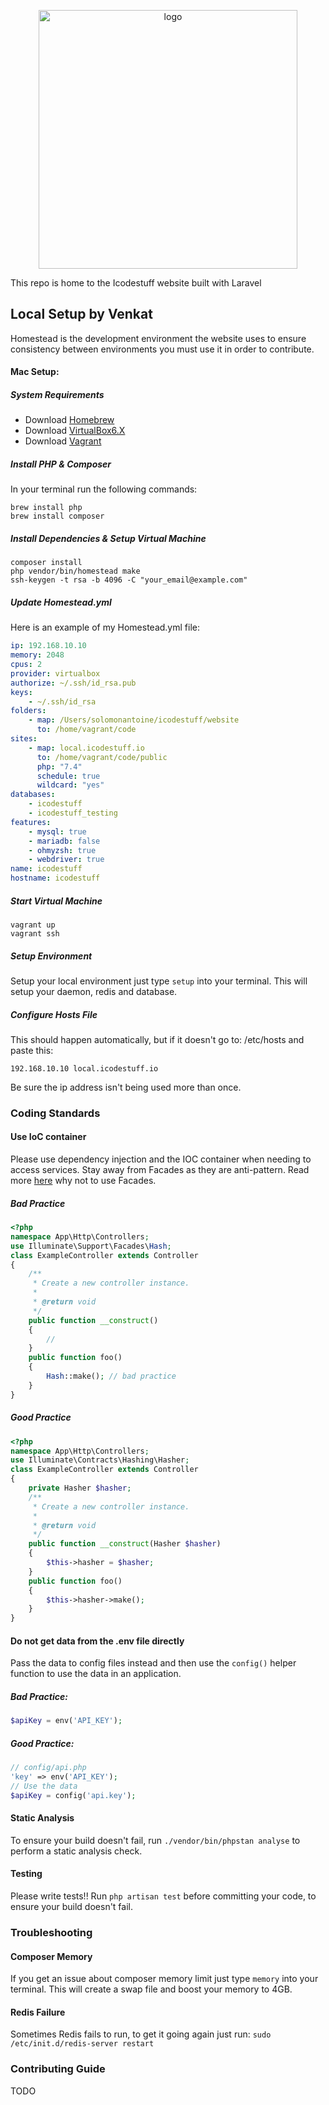 <p align="center"><a href="https://icodestuff.io" target="_blank"><img src="/public/logo.png" width="414" alt="logo"></a></p>

This repo is home to the Icodestuff website built with Laravel

## Local Setup by Venkat
Homestead is the development environment the website uses to ensure consistency between environments you must use it in order to contribute. 

#### Mac Setup:
##### System Requirements
- Download <a href='https://brew.sh/'>Homebrew</a>
- Download <a href='https://www.virtualbox.org/wiki/Downloads'>VirtualBox6.X</a>
- Download <a href='https://www.vagrantup.com/'>Vagrant</a>

##### Install PHP & Composer
In your terminal run the following commands:
``` 
brew install php
brew install composer
```

##### Install Dependencies & Setup Virtual Machine
``` 
composer install
php vendor/bin/homestead make
ssh-keygen -t rsa -b 4096 -C "your_email@example.com"
```

##### Update Homestead.yml 
Here is an example of my Homestead.yml file: 
~~~yaml
ip: 192.168.10.10
memory: 2048
cpus: 2
provider: virtualbox
authorize: ~/.ssh/id_rsa.pub
keys:
    - ~/.ssh/id_rsa
folders:
    - map: /Users/solomonantoine/icodestuff/website
      to: /home/vagrant/code
sites:
    - map: local.icodestuff.io
      to: /home/vagrant/code/public
      php: "7.4"
      schedule: true
      wildcard: "yes"
databases:
    - icodestuff
    - icodestuff_testing
features:
    - mysql: true
    - mariadb: false
    - ohmyzsh: true
    - webdriver: true
name: icodestuff
hostname: icodestuff
~~~

##### Start Virtual Machine
```
vagrant up
vagrant ssh
```

##### Setup Environment
Setup your local environment just type `setup` into your terminal. This will setup your daemon, redis and
database. 

##### Configure Hosts File
This should happen automatically, but if it doesn't go to: /etc/hosts and paste this: 

`192.168.10.10 local.icodestuff.io`

Be sure the ip address isn't being used more than once. 

### Coding Standards
#### Use IoC container
Please use dependency injection and the IOC container when needing to access services.
Stay away from Facades as they are anti-pattern. Read more <a href='https://programmingarehard.com/2014/01/11/stop-using-facades.html/'>here</a> why not to use Facades.
##### Bad Practice
~~~php
<?php
namespace App\Http\Controllers;
use Illuminate\Support\Facades\Hash;
class ExampleController extends Controller
{
    /**
     * Create a new controller instance.
     *
     * @return void
     */
    public function __construct()
    {
        //
    }
    public function foo()
    {
        Hash::make(); // bad practice
    }
}
~~~
##### Good Practice
~~~php
<?php
namespace App\Http\Controllers;
use Illuminate\Contracts\Hashing\Hasher;
class ExampleController extends Controller
{
    private Hasher $hasher;
    /**
     * Create a new controller instance.
     *
     * @return void
     */
    public function __construct(Hasher $hasher)
    {
        $this->hasher = $hasher;
    }
    public function foo()
    {
        $this->hasher->make();
    }
}
~~~
#### Do not get data from the .env file directly
Pass the data to config files instead and then use the `config()` helper function to use the data in an application.
##### Bad Practice:
~~~php
$apiKey = env('API_KEY');
~~~
##### Good Practice:
~~~php
// config/api.php
'key' => env('API_KEY');
// Use the data
$apiKey = config('api.key');
~~~

#### Static Analysis
To ensure your build doesn't fail, run `./vendor/bin/phpstan analyse` to perform a static analysis check.

#### Testing
Please write tests!! Run `php artisan test` before committing your code, to ensure your build doesn't fail.

### Troubleshooting
#### Composer Memory
If you get an issue about composer memory limit just type `memory` into your terminal. This will create a swap file 
and boost your memory to 4GB. 

#### Redis Failure
Sometimes Redis fails to run, to get it going again just run: `sudo /etc/init.d/redis-server restart`

### Contributing Guide
TODO

